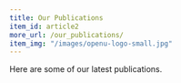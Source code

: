 ```yaml
---
title: Our Publications
item_id: article2
more_url: /our_publications/
item_img: "/images/openu-logo-small.jpg"
---
```

Here are some of our latest publications.





